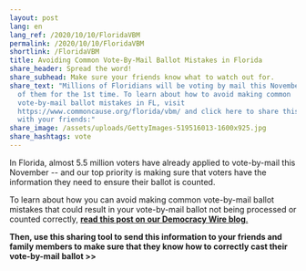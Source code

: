 ```yaml
---
layout: post
lang: en
lang_ref: /2020/10/10/FloridaVBM
permalink: /2020/10/10/FloridaVBM
shortlink: /FloridaVBM
title: Avoiding Common Vote-By-Mail Ballot Mistakes in Florida
share_header: Spread the word!
share_subhead: Make sure your friends know what to watch out for.
share_text: "Millions of Floridians will be voting by mail this November, many
  of them for the 1st time. To learn about how to avoid making common
  vote-by-mail ballot mistakes in FL, visit
  https://www.commoncause.org/florida/vbm/ and click here to share this info
  with your friends:"
share_image: /assets/uploads/GettyImages-519516013-1600x925.jpg
share_hashtags: vote
---
```

In Florida, almost 5.5 million voters have already applied to vote-by-mail this November -- and our top priority is making sure that voters have the information they need to ensure their ballot is counted.

To learn about how you can avoid making common vote-by-mail ballot mistakes that could result in your vote-by-mail ballot not being processed or counted correctly, [**read this post on our Democracy Wire blog**.](https://www.commoncause.org/florida/democracy-wire/floridavbm/)

**Then, use this sharing tool to send this information to your friends and family members to make sure that they know how to correctly cast their vote-by-mail ballot >>**